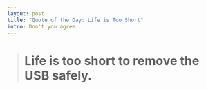 ```yaml
---
layout: post
title: "Quote of the Day: Life is Too Short"
intro: Don't you agree
---
```


> # Life is too short to remove the USB safely.